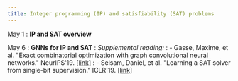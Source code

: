 ```yaml
---
title: Integer programming (IP) and satisfiability (SAT) problems
---
```


May 1
: **IP and SAT overview**

May 6
: **GNNs for IP and SAT**
: *Supplemental reading:*
: - Gasse, Maxime, et al. "Exact combinatorial optimization with graph convolutional neural networks." NeurIPS'19. [[link]](https://arxiv.org/pdf/1906.01629.pdf)
: - Selsam, Daniel, et al. "Learning a SAT solver from single-bit supervision." ICLR'19. [[link]](https://arxiv.org/pdf/1802.03685.pdf)

